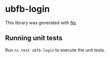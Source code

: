 # ubfb-login

This library was generated with [Nx](https://nx.dev).

## Running unit tests

Run `nx test ubfb-login` to execute the unit tests.
